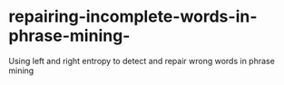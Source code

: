 # repairing-incomplete-words-in-phrase-mining-
Using left and right entropy to detect and repair wrong words in phrase mining
